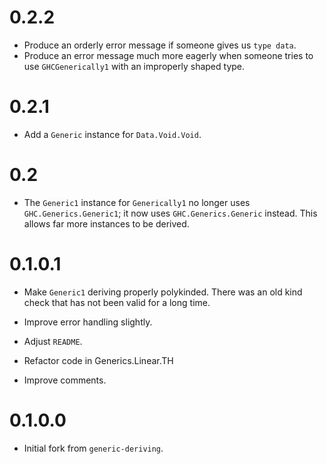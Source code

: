 # 0.2.2
* Produce an orderly error message if someone gives us `type data`.
* Produce an error message much more eagerly when someone tries to
  use `GHCGenerically1` with an improperly shaped type.

# 0.2.1
* Add a `Generic` instance for `Data.Void.Void`.

# 0.2
* The `Generic1` instance for `Generically1` no longer uses
  `GHC.Generics.Generic1`; it now uses `GHC.Generics.Generic` instead.  This
  allows far more instances to be derived.

# 0.1.0.1
* Make `Generic1` deriving properly polykinded. There was an old kind check
  that has not been valid for a long time.

* Improve error handling slightly.

* Adjust `README`.

* Refactor code in Generics.Linear.TH

* Improve comments.
# 0.1.0.0
* Initial fork from `generic-deriving`.
